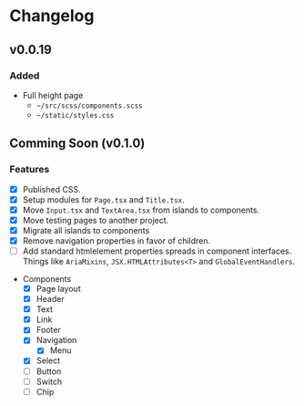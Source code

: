 # Changelog

## v0.0.19

### Added

- Full height page
  - `~/src/scss/components.scss`
  - `~/static/styles.css`

## Comming Soon (v0.1.0)

### Features

- [x] Published CSS.
- [x] Setup modules for `Page.tsx` and `Title.tsx`.
- [x] Move `Input.tsx` and `TextArea.tsx` from islands to components.
- [x] Move testing pages to another project.
- [x] Migrate all islands to components
- [x] Remove navigation properties in favor of children.
- [ ] Add standard htmlelement properties spreads in component interfaces. Things like `AriaMixins`, `JSX.HTMLAttributes<T>` and `GlobalEventHandlers`.

- Components
  - [x] Page layout
  - [x] Header
  - [x] Text
  - [x] Link
  - [x] Footer
  - [x] Navigation
    - [x] Menu
  - [x] Select
  - [ ] Button
  - [ ] Switch
  - [ ] Chip
